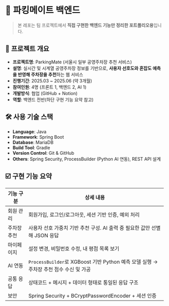 # 🚗 파킹메이트 백엔드

> 본 레포는 팀 프로젝트에서 **직접 구현한 백엔드 기능만 정리한 포트폴리오용**입니다.

## 📁 프로젝트 개요

- **프로젝트명**: ParkingMate (서울시 일부 공영주차장 추천 서비스)
- **설명**: 실시간 및 시계열 공영주차장 정보를 기반으로, **사용자 선호도와 혼잡도 예측을 반영해 주차장을 추천**하는 웹 서비스
- **진행기간**: 2025.03 ~ 2025.06 (약 3개월)
- **참여인원**: 4명 (프론트 1, 백엔드 2, AI 1)
- **개발방식**: 협업 (GitHub + Notion)
- **역할**: 백엔드 전반(하단 구현 기능 요약 참고)

## 🛠 사용 기술 스택

- **Language**: Java
- **Framework**: Spring Boot
- **Database**: MariaDB
- **Build Tool**: Gradle
- **Version Control**: Git & GitHub
- **Others**: Spring Security, ProcessBuilder (Python AI 연동), REST API 설계

## ☑️ 구현 기능 요약

| 기능 구분     | 상세 내용 |
|---------------|-----------|
| 회원 관리     | 회원가입, 로그인/로그아웃, 세션 기반 인증, 예외 처리 |
| 주차장 추천   | 사용자 선호 가중치 기반 추천 구성. AI 출력 중 필요한 값만 선별해 JSON 응답 |
| 마이페이지    | 설정 변경, 비밀번호 수정, 내 평점 목록 보기 |
| AI 연동       | `ProcessBuilder`로 XGBoost 기반 Python 예측 모델 실행 → 주차장 추천 점수 수신 및 가공 |
| 공통 응답     | 상태코드 + 메시지 + 데이터 형태로 통일된 응답 구조 |
| 보안          | Spring Security + BCryptPasswordEncoder + 세션 인증 |

